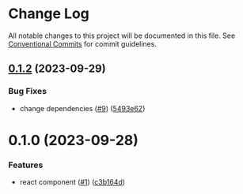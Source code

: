 # Change Log

All notable changes to this project will be documented in this file.
See [Conventional Commits](https://conventionalcommits.org) for commit guidelines.

## [0.1.2](https://github.com/Mordech/dynamic-grid/compare/v0.1.1...v0.1.2) (2023-09-29)

### Bug Fixes

- change dependencies ([#9](https://github.com/Mordech/dynamic-grid/issues/9)) ([5493e62](https://github.com/Mordech/dynamic-grid/commit/5493e620bf23f4d0ddd8ef725dafc193ecbb1a91))

# 0.1.0 (2023-09-28)

### Features

- react component ([#1](https://github.com/Mordech/dynamic-grid/issues/1)) ([c3b164d](https://github.com/Mordech/dynamic-grid/commit/c3b164d3811314936119cb54833182d7d9ca221c))
